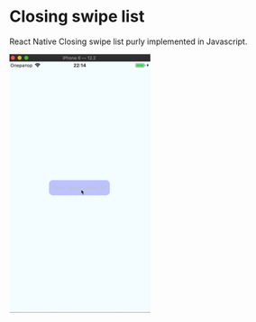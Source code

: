 # Closing swipe list

React Native Closing swipe list purly implemented in Javascript.

<img src="./demo/demo.gif" height="460" style="display: inline-block" />
